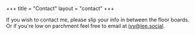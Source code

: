+++
title = "Contact"
layout = "contact"
+++

If you wish to contact me, please slip your info in between the floor boards. Or if you're low on parchment feel free to email at [ivy@lee.social](mailto:ivy@lee.social).
